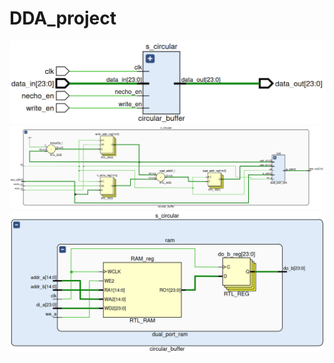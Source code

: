# DDA_project
![Texto alternativo](../img/entrega1_general.png)
![Texto alternativo](../img/entrega1_circularbuff.png)
![Texto alternativo](../img/entrega1_ram.png)
